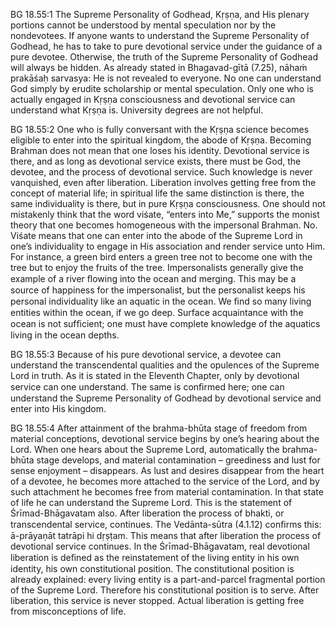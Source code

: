 BG 18.55:1	The Supreme Personality of Godhead, Kṛṣṇa, and His plenary portions cannot be understood by mental speculation nor by the nondevotees. If anyone wants to understand the Supreme Personality of Godhead, he has to take to pure devotional service under the guidance of a pure devotee. Otherwise, the truth of the Supreme Personality of Godhead will always be hidden. As already stated in Bhagavad-gītā (7.25), nāhaṁ prakāśaḥ sarvasya: He is not revealed to everyone. No one can understand God simply by erudite scholarship or mental speculation. Only one who is actually engaged in Kṛṣṇa consciousness and devotional service can understand what Kṛṣṇa is. University degrees are not helpful.

BG 18.55:2	One who is fully conversant with the Kṛṣṇa science becomes eligible to enter into the spiritual kingdom, the abode of Kṛṣṇa. Becoming Brahman does not mean that one loses his identity. Devotional service is there, and as long as devotional service exists, there must be God, the devotee, and the process of devotional service. Such knowledge is never vanquished, even after liberation. Liberation involves getting free from the concept of material life; in spiritual life the same distinction is there, the same individuality is there, but in pure Kṛṣṇa consciousness. One should not mistakenly think that the word viśate, “enters into Me,” supports the monist theory that one becomes homogeneous with the impersonal Brahman. No. Viśate means that one can enter into the abode of the Supreme Lord in one’s individuality to engage in His association and render service unto Him. For instance, a green bird enters a green tree not to become one with the tree but to enjoy the fruits of the tree. Impersonalists generally give the example of a river ﬂowing into the ocean and merging. This may be a source of happiness for the impersonalist, but the personalist keeps his personal individuality like an aquatic in the ocean. We ﬁnd so many living entities within the ocean, if we go deep. Surface acquaintance with the ocean is not sufﬁcient; one must have complete knowledge of the aquatics living in the ocean depths.

BG 18.55:3	Because of his pure devotional service, a devotee can understand the transcendental qualities and the opulences of the Supreme Lord in truth. As it is stated in the Eleventh Chapter, only by devotional service can one understand. The same is conﬁrmed here; one can understand the Supreme Personality of Godhead by devotional service and enter into His kingdom.

BG 18.55:4	After attainment of the brahma-bhūta stage of freedom from material conceptions, devotional service begins by one’s hearing about the Lord. When one hears about the Supreme Lord, automatically the brahma-bhūta stage develops, and material contamination – greediness and lust for sense enjoyment – disappears. As lust and desires disappear from the heart of a devotee, he becomes more attached to the service of the Lord, and by such attachment he becomes free from material contamination. In that state of life he can understand the Supreme Lord. This is the statement of Śrīmad-Bhāgavatam also. After liberation the process of bhakti, or transcendental service, continues. The Vedānta-sūtra (4.1.12) conﬁrms this: ā-prāyaṇāt tatrāpi hi dṛṣṭam. This means that after liberation the process of devotional service continues. In the Śrīmad-Bhāgavatam, real devotional liberation is deﬁned as the reinstatement of the living entity in his own identity, his own constitutional position. The constitutional position is already explained: every living entity is a part-and-parcel fragmental portion of the Supreme Lord. Therefore his constitutional position is to serve. After liberation, this service is never stopped. Actual liberation is getting free from misconceptions of life.